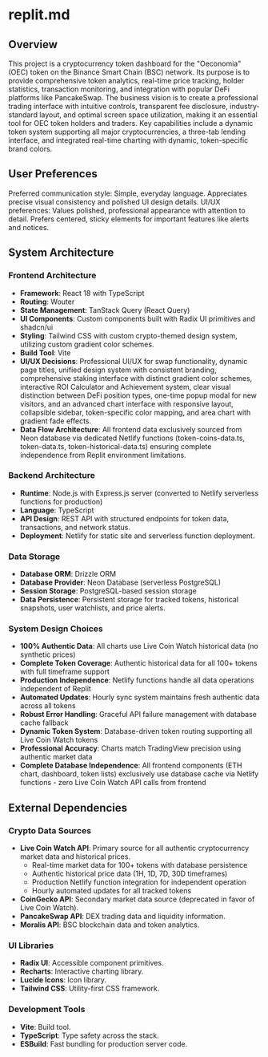 # replit.md

## Overview
This project is a cryptocurrency token dashboard for the "Oeconomia" (OEC) token on the Binance Smart Chain (BSC) network. Its purpose is to provide comprehensive token analytics, real-time price tracking, holder statistics, transaction monitoring, and integration with popular DeFi platforms like PancakeSwap. The business vision is to create a professional trading interface with intuitive controls, transparent fee disclosure, industry-standard layout, and optimal screen space utilization, making it an essential tool for OEC token holders and traders. Key capabilities include a dynamic token system supporting all major cryptocurrencies, a three-tab lending interface, and integrated real-time charting with dynamic, token-specific brand colors.

## User Preferences
Preferred communication style: Simple, everyday language. Appreciates precise visual consistency and polished UI design details.
UI/UX preferences: Values polished, professional appearance with attention to detail. Prefers centered, sticky elements for important features like alerts and notices.

## System Architecture

### Frontend Architecture
- **Framework**: React 18 with TypeScript
- **Routing**: Wouter
- **State Management**: TanStack Query (React Query)
- **UI Components**: Custom components built with Radix UI primitives and shadcn/ui
- **Styling**: Tailwind CSS with custom crypto-themed design system, utilizing custom gradient color schemes.
- **Build Tool**: Vite
- **UI/UX Decisions**: Professional UI/UX for swap functionality, dynamic page titles, unified design system with consistent branding, comprehensive staking interface with distinct gradient color schemes, interactive ROI Calculator and Achievement system, clear visual distinction between DeFi position types, one-time popup modal for new visitors, and an advanced chart interface with responsive layout, collapsible sidebar, token-specific color mapping, and area chart with gradient fade effects.
- **Data Flow Architecture**: All frontend data exclusively sourced from Neon database via dedicated Netlify functions (token-coins-data.ts, token-data.ts, token-historical-data.ts) ensuring complete independence from Replit environment limitations.

### Backend Architecture
- **Runtime**: Node.js with Express.js server (converted to Netlify serverless functions for production)
- **Language**: TypeScript
- **API Design**: REST API with structured endpoints for token data, transactions, and network status.
- **Deployment**: Netlify for static site and serverless function deployment.

### Data Storage
- **Database ORM**: Drizzle ORM
- **Database Provider**: Neon Database (serverless PostgreSQL)
- **Session Storage**: PostgreSQL-based session storage
- **Data Persistence**: Persistent storage for tracked tokens, historical snapshots, user watchlists, and price alerts.

### System Design Choices
- **100% Authentic Data**: All charts use Live Coin Watch historical data (no synthetic prices)
- **Complete Token Coverage**: Authentic historical data for all 100+ tokens with full timeframe support
- **Production Independence**: Netlify functions handle all data operations independent of Replit
- **Automated Updates**: Hourly sync system maintains fresh authentic data across all tokens
- **Robust Error Handling**: Graceful API failure management with database cache fallback
- **Dynamic Token System**: Database-driven token routing supporting all Live Coin Watch tokens
- **Professional Accuracy**: Charts match TradingView precision using authentic market data
- **Complete Database Independence**: All frontend components (ETH chart, dashboard, token lists) exclusively use database cache via Netlify functions - zero Live Coin Watch API calls from frontend

## External Dependencies

### Crypto Data Sources
- **Live Coin Watch API**: Primary source for all authentic cryptocurrency market data and historical prices.
  - Real-time market data for 100+ tokens with database persistence
  - Authentic historical price data (1H, 1D, 7D, 30D timeframes) 
  - Production Netlify function integration for independent operation
  - Hourly automated updates for all tracked tokens
- **CoinGecko API**: Secondary market data source (deprecated in favor of Live Coin Watch).
- **PancakeSwap API**: DEX trading data and liquidity information.
- **Moralis API**: BSC blockchain data and token analytics.

### UI Libraries
- **Radix UI**: Accessible component primitives.
- **Recharts**: Interactive charting library.
- **Lucide Icons**: Icon library.
- **Tailwind CSS**: Utility-first CSS framework.

### Development Tools
- **Vite**: Build tool.
- **TypeScript**: Type safety across the stack.
- **ESBuild**: Fast bundling for production server code.
